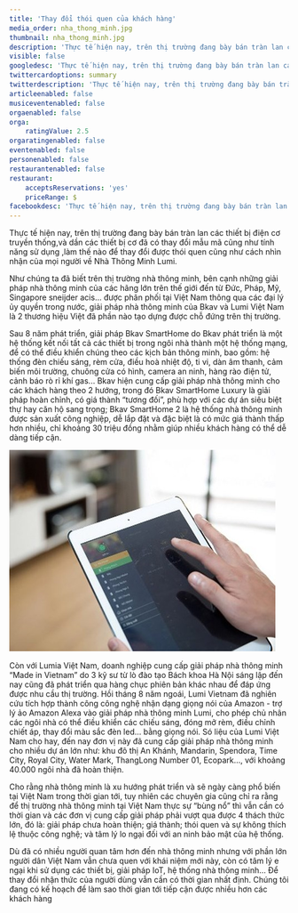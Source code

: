 ```yaml
---
title: 'Thay đổi thói quen của khách hàng'
media_order: nha_thong_minh.jpg
thumbnail: nha_thong_minh.jpg
description: 'Thực tế hiện nay, trên thị trường đang bày bán tràn lan các thiết bị điện cơ truyền thống,và dần các thiết bị cơ đã có thay đổi mẫu mã cũng như tính năng sử dụng ,làm thế nào để thay đổi được thói quen cũng như cách nhìn nhận của mọi người về Nhà Thông Minh Lumi'
visible: false
googledesc: 'Thực tế hiện nay, trên thị trường đang bày bán tràn lan các thiết bị điện cơ truyền thống,và dần các thiết bị cơ đã có thay đổi mẫu mã cũng như tính năng sử dụng ,làm thế nào để thay đổi được thói quen cũng như cách nhìn nhận của mọi người về Nhà Thông Minh Lumi'
twittercardoptions: summary
twitterdescription: 'Thực tế hiện nay, trên thị trường đang bày bán tràn lan các thiết bị điện cơ truyền thống,và dần các thiết bị cơ đã có thay đổi mẫu mã cũng như tính năng sử dụng ,làm thế nào để thay đổi được thói quen cũng như cách nhìn nhận của mọi người về Nhà Thông Minh Lumi'
articleenabled: false
musiceventenabled: false
orgaenabled: false
orga:
    ratingValue: 2.5
orgaratingenabled: false
eventenabled: false
personenabled: false
restaurantenabled: false
restaurant:
    acceptsReservations: 'yes'
    priceRange: $
facebookdesc: 'Thực tế hiện nay, trên thị trường đang bày bán tràn lan các thiết bị điện cơ truyền thống,và dần các thiết bị cơ đã có thay đổi mẫu mã cũng như tính năng sử dụng ,làm thế nào để thay đổi được thói quen cũng như cách nhìn nhận của mọi người về Nhà Thông Minh Lumi'
---
```


Thực tế hiện nay, trên thị trường đang bày bán tràn lan các thiết bị điện cơ truyền thống,và dần các thiết bị cơ đã có thay đổi mẫu mã cũng như tính năng sử dụng ,làm thế nào để thay đổi được thói quen cũng như cách nhìn nhận của mọi người về Nhà Thông Minh Lumi.

Như chúng ta đã biết trên thị trường nhà thông minh, bên cạnh những giải pháp nhà thông minh của các hãng lớn trên thế giới đến từ Đức, Pháp, Mỹ, Singapore   sneijder acis… được phân phối tại Việt Nam thông qua các đại lý ủy quyền trong nước, giải pháp nhà thông minh của Bkav và Lumi Việt Nam là 2 thương hiệu Việt đã phần nào tạo dựng được chỗ đứng trên thị trường.

Sau 8 năm phát triển, giải pháp Bkav SmartHome do Bkav phát triển là một hệ thống kết nối tất cả các thiết bị trong ngôi nhà thành một hệ thống mạng, để có thể điều khiển chúng theo các kịch bản thông minh, bao gồm: hệ thống đèn chiếu sáng, rèm cửa, điều hoà nhiệt độ, ti vi, dàn âm thanh, cảm biến môi trường, chuông cửa có hình, camera an ninh, hàng rào điện tử, cảnh báo rò rỉ khí gas... Bkav hiện cung cấp giải pháp nhà thông minh cho các khách hàng theo 2 hướng, trong đó Bkav SmartHome Luxury là giải pháp hoàn chỉnh, có giá thành “tương đối”, phù hợp với các dự án siêu biệt thự hay căn hộ sang trọng; Bkav SmartHome 2 là hệ thống nhà thông minh được sản xuất công nghiệp, dễ lắp đặt và đặc biệt là có mức giá thành thấp hơn nhiều, chỉ khoảng 30 triệu đồng nhằm giúp nhiều khách hàng có thể dễ dàng tiếp cận.

![Nhà Thông Minh Lumi](nha_thong_minh.jpg)

Còn với Lumia Việt Nam, doanh nghiệp cung cấp giải pháp nhà thông minh “Made in Vietnam” do 3 kỹ sư từ lò đào tạo Bách khoa Hà Nội sáng lập đến nay cũng đã phát triển qua hàng chục phiên bản khác nhau để đáp ứng được nhu cầu thị trường. Hồi tháng 8 năm ngoái, Lumi Vietnam đã nghiên cứu tích hợp thành công công nghệ nhận dạng giọng nói của Amazon - trợ lý ảo Amazon Alexa vào giải pháp nhà thông minh Lumi, cho phép chủ nhân các ngôi nhà có thể điều khiển các chiếu sáng, đóng mở rèm, điều chỉnh chiết áp, thay đổi màu sắc đèn led… bằng giọng nói. Só liệu của Lumi Việt Nam cho hay, đến nay đơn vị này đã cung cấp giải pháp nhà thông minh cho nhiều dự án lớn như: khu đô thị An Khánh, Mandarin, Spendora, Time City, Royal City, Water Mark, ThangLong Number 01, Ecopark…, với khoảng 40.000 ngôi nhà đã hoàn thiện.

Cho rằng nhà thông minh là xu hướng phát triển và sẽ ngày càng phổ biến tại Việt Nam trong thời gian tới, tuy nhiên các chuyên gia cũng chỉ ra rằng để thị trường nhà thông minh tại Việt Nam thực sự “bùng nổ” thì vẫn cần có thời gian và các đơn vị cung cấp giải pháp phải vượt qua được 4 thách thức lớn, đó là: giải pháp chưa hoàn thiện; giá thành; thói quen và sự không thích lệ thuộc công nghệ; và tâm lý lo ngại đối với an ninh bảo mật của hệ thống.

Dù đã có nhiều người quan tâm hơn đến nhà thông minh nhưng với phần lớn người dân Việt Nam vẫn chưa quen với khái niệm mới này, còn có tâm lý e ngại khi sử dụng các thiết bị, giải pháp IoT, hệ thống nhà thông minh… Để thay đổi nhận thức của người dùng vẫn cần có thời gian nhất định. Chúng tôi đang có kế hoạch để làm sao thời gian tới tiếp cận được nhiều hơn các khách hàng

